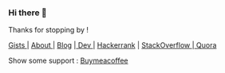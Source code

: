 ### Hi there 👋

Thanks for stopping by ! 

<a href="https://gist.github.com/sujaykundu777" target="_blank">Gists </a> |  <a href="https://sujaykundu.com/about" target="_blank"> About </a> | <a href="https://blog.sujaykundu.com">Blog</a> |<a href="https://dev.to/sujaykundu777" target="_blank"> Dev </a> | <a href="https://www.hackerrank.com/xplor4r" target="_blank">Hackerrank</a> | <a href="https://stackoverflow.com/users/6248063/sujay-kundu">StackOverflow </a> |<a href="https://www.quora.com/profile/Sujay-Kundu"> Quora </a>

Show some support : <a href="https://www.buymeacoffee.com/sujaykundu">Buymeacoffee</a>
